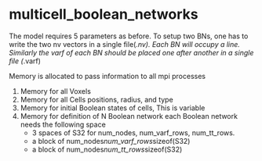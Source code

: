 # multicell_boolean_networks

The model requires 5 parameters as before.
To setup two BNs, one has to write the two nv vectors in a single file(*.nv). Each BN will occupy a line.
Similarly the varf of each BN should be placed one after another in a single file (*.varf)


Memory is allocated to pass information to all mpi processes
1) Memory for all Voxels
2) Memory for all Cells positions, radius, and type
3) Memory for initial Boolean states of cells, This is variable
4) Memory for definition of N Boolean network
   each Boolean network needs the following space
   - 3 spaces of S32 for num_nodes, num_varf_rows, num_tt_rows.
   - a block of num_nodes*num_varf_rows*sizeof(S32)
   - a block of num_nodes*num_tt_rows*sizeof(S32)


